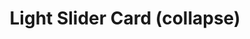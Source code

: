---
title: Light Slider Card (collapse)
name: card_light_slider_collapse
category: card
explanation: "The `light-slider-card (collapse)` is an enhanced version of the `light-slider-card`, that only shows the slider, if the light is on. In the picture on the right, the 'off'-state is like row Nr1, the 'on'-state like row Nr2"
image_path: "/assets/images/card_light_slider_collapse.png"
internal: false
generator_install: true
generator_example: true
generator_button: true
variables:
  - name: entity
    type: entry
    example: light.my_livingroom_light
    required: true 
    explanation: ""
  - name: ulm_card_light_slider_collapse_name
    type: variable
    example: Livingroom Light
    required: false 
    explanation: "If you want to set a specific name, eg. because your friendly name is too long for the card, this is the place to fill it in. If this is not set, the friendly name will be used."
yaml: |-
  - type: 'custom:button-card'
    template: card_light_slider_collapse
    variables:
      ulm_card_light_slider_collapse_name: Livingroom Light
    entity: light.my_livingroom_light
ui: |-
  type: 'custom:button-card'
  template: card_light_slider_collapse
  variables:
    ulm_card_light_slider_collapse_name: Livingroom Light
  entity: light.my_livingroom_light
code: |-
  card_light_slider_collapse:
    template: 
      - ulm_language_variables
    variables:
      ulm_card_light_slider_collapse_name: "[[[ return entity.attributes.friendly_name ]]]"
    show_icon: false
    show_name: false
    show_label: false
    state:
      - operator: template
        value: "[[[ return entity.state == 'on' ]]]"
        styles:
          card:
            - background-color: 'rgba(var(--color-background-yellow),var(--opacity-bg))'
          grid:
            - row-gap: 12px
    styles:
      grid:
        - grid-template-areas: '"item1" "item2"'
        - grid-template-columns: 1fr
        - grid-template-rows: min-content min-content
      card:
        - border-radius: var(--border-radius)
        - box-shadow: var(--box-shadow)
        - padding: 12px
    custom_fields:
      item1:
        card:
          type: 'custom:button-card'
          template:
            - icon_info
            - yellow_slider
          entity: "[[[ return entity.entity_id ]]]"
          label: >-
            [[[  
              if (entity.state !='unavailable'){
                if (entity.state =='off'){
                  return variables.ulm_off;  
                } else if (entity.state == 'on'){
                  if (entity.attributes.brightness != null){
                    var bri = Math.round(entity.attributes.brightness / 2.55);
                    return (bri ? bri : '0') + '%';
                  } else {
                    return variables.ulm_on
                  } 
                }
              } else {
                return variables.ulm_unavailable;
              }
            ]]]
          name: "[[[ return variables.ulm_card_light_slider_collapse_name ]]]"
          styles:
            card:
              - box-shadow: none
              - border-radius: var(--border-radius) var(--border-radius) var(--border-radius) var(--border-radius)
              - padding: 0px
      item2:
        card:
          type: conditional
          conditions:
            - entity: "[[[ return entity.entity_id ]]]"
              state: 'on'
          card:
            type: 'custom:my-slider'
            entity: '[[[ return entity.entity_id ]]]'
            radius: 14px
            height: 42px
            mainSliderColor: rgba(var(--color-yellow),1)
            secondarySliderColor: rgba(var(--color-yellow),0.2)
            mainSliderColorOff: rgba(var(--color-theme),0.05)
            secondarySliderColorOff: rgba(var(--color-theme),0.05)
            thumbHorizontalPadding: '0px'
            thumbVerticalPadding: '0px'   
            thumbWidth: 0px
            card_mod:
            style: |
              ha-card {
                border-radius: 14px;
                box-shadow: none;
              }
---